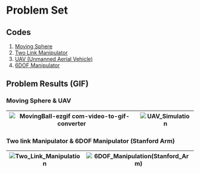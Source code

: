 # Problem Set

## Codes
1. [Moving Sphere](./Moving_Ball.m)
2. [Two Link Manipulator](./Two_Link_Manipulator.m)
3. [UAV (Unmanned Aerial Vehicle)](./UAV.m)
4. [6DOF Manipulator](./Stanford_Arm.m)


## Problem Results (GIF)

### Moving Sphere & UAV
![MovingBall-ezgif com-video-to-gif-converter](https://github.com/user-attachments/assets/29b13eff-30c2-4add-8d7a-6a0739f64f97) | ![UAV_Simulation](https://github.com/user-attachments/assets/66429eea-95d7-4dc8-91bc-f0b443828ab4)
--- | ---
### Two link Manipulator & 6DOF Manipulator (Stanford Arm)
![Two_Link_Manipulation](https://github.com/user-attachments/assets/af8c9f1d-f2a0-4b3d-8c8d-c134f17e444e) | ![6DOF_Manipulation(Stanford_Arm)](https://github.com/user-attachments/assets/e300d049-652f-4601-908b-b0a7ec7be59c)
--- | --- |

